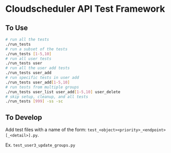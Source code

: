 # Cloudscheduler API Test Framework

## To Use

```bash
# run all the tests
./run_tests
# run a subset of the tests
./run_tests [1-5,10]
# run all user tests
./run_tests user
# run all the user add tests
./run_tests user_add
# run specific tests in user add
./run_tests user_add[1-5,10]
# run tests from multiple groups
./run_tests user_list user_add[1-5,10] user_delete
# skip setup, cleanup, and all tests
./run_tests [999] -ss -sc
```

## To Develop

Add test files with a name of the form: `test_<object><priority>_<endpoint>[_<detail>].py`.

Ex. `test_user3_update_groups.py`
